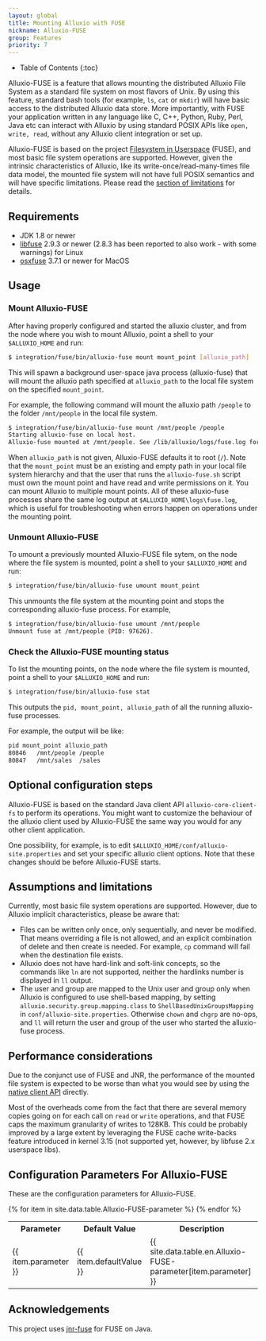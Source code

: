 ```yaml
---
layout: global
title: Mounting Alluxio with FUSE
nickname: Alluxio-FUSE
group: Features
priority: 7
---
```


* Table of Contents
{:toc}

Alluxio-FUSE is a feature that allows mounting the distributed Alluxio File System as a standard file system on most flavors of Unix. By using this feature, standard bash tools (for example, `ls`, `cat` or `mkdir`) will have basic access to the distributed Alluxio data store. More importantly, with FUSE your application written in any language like C, C++, Python, Ruby, Perl, Java etc can interact with Alluxio by using standard POSIX APIs like `open, write, read`, without any Alluxio client integration or set up.

Alluxio-FUSE is based on the project [Filesystem in Userspace](http://fuse.sourceforge.net/) (FUSE), and most basic file system operations are supported. However, given the intrinsic characteristics of Alluxio, like its write-once/read-many-times file data model, the mounted file system will not have full POSIX semantics and will have specific limitations.  Please read the [section of limitations](#assumptions-and-limitations) for details.

## Requirements

* JDK 1.8 or newer
* [libfuse](https://github.com/libfuse/libfuse) 2.9.3 or newer (2.8.3 has been reported to also work - with some warnings) for Linux
* [osxfuse](https://osxfuse.github.io/) 3.7.1 or newer for MacOS

## Usage

### Mount Alluxio-FUSE

After having properly configured and started the alluxio cluster, and from the node where you wish to mount Alluxio, point a shell to your `$ALLUXIO_HOME` and run:

```bash
$ integration/fuse/bin/alluxio-fuse mount mount_point [alluxio_path]
```

This will spawn a background user-space java process (alluxio-fuse) that will mount the alluxio path specified at `alluxio_path` to the local file system on the specified `mount_point`. 

For example, the following command will mount the alluxio path `/people` to the folder `/mnt/people` in the local file system.

```bash
$ integration/fuse/bin/alluxio-fuse mount /mnt/people /people
Starting alluxio-fuse on local host.
Alluxio-fuse mounted at /mnt/people. See /lib/alluxio/logs/fuse.log for logs
```

When `alluxio_path` is not given, Alluxio-FUSE defaults it to root (`/`). Note that the `mount_point` must be an existing and empty path in your local file system hierarchy and that the user that runs the `alluxio-fuse.sh` script must own the mount point and have read and write permissions on it. You can mount Alluxio to multiple mount points. All of these alluxio-fuse processes share the same log output at `$ALLUXIO_HOME\logs\fuse.log`, which is useful for troubleshooting when errors happen on operations under the mounting point.

### Unmount Alluxio-FUSE

To umount a previously mounted Alluxio-FUSE file sytem, on the node where the file system is mounted, point a shell to your `$ALLUXIO_HOME` and run:

```bash
$ integration/fuse/bin/alluxio-fuse umount mount_point
```

This unmounts the file system at the mounting point and stops the corresponding alluxio-fuse process. For example,

```bash
$ integration/fuse/bin/alluxio-fuse umount /mnt/people
Unmount fuse at /mnt/people (PID: 97626).
```

### Check the Alluxio-FUSE mounting status

To list the mounting points, on the node where the file system is mounted, point a shell to your `$ALLUXIO_HOME` and run:

```bash
$ integration/fuse/bin/alluxio-fuse stat
```

This outputs the `pid, mount_point, alluxio_path` of all the running alluxio-fuse processes.

For example, the output will be like:

```bash
pid	mount_point	alluxio_path
80846	/mnt/people	/people
80847	/mnt/sales	/sales
```

## Optional configuration steps

Alluxio-FUSE is based on the standard Java client API `alluxio-core-client-fs` to perform its operations. You
might want to customize the behaviour of the alluxio client used by Alluxio-FUSE the same way you
would for any other client application.

One possibility, for example, is to edit `$ALLUXIO_HOME/conf/alluxio-site.properties` and set your specific alluxio client options. Note that these changes should be before Alluxio-FUSE starts.

## Assumptions and limitations

Currently, most basic file system operations are supported. However, due to Alluxio implicit characteristics, please be aware that:

* Files can be written only once, only sequentially, and never be modified. That means overriding a file is not allowed, and an explicit combination of delete and then create is needed. For example, `cp` command will fail when the destination file exists. 
* Alluxio does not have hard-link and soft-link concepts, so the commands like `ln` are not supported, neither the hardlinks number is displayed in `ll` output.
* The user and group are mapped to the Unix user and group only when Alluxio is configured to use shell-based mapping, by setting `alluxio.security.group.mapping.class` to `ShellBasedUnixGroupsMapping` in `conf/alluxio-site.properties`. Otherwise `chown` and `chgrp` are no-ops, and `ll` will return the user and group of the user who started the alluxio-fuse process.

## Performance considerations

Due to the conjunct use of FUSE and JNR, the performance of the mounted file system is expected to be worse than what you would see by using the [native client API](Clients-Java-Native.html) directly.

Most of the overheads come from the fact that there are several memory copies going on for each call on `read` or `write` operations, and that FUSE caps the maximum granularity of writes to 128KB. This could be probably improved by a large extent by leveraging the FUSE cache write-backs feature introduced in kernel 3.15 (not supported yet, however, by libfuse 2.x userspace libs).

## Configuration Parameters For Alluxio-FUSE

These are the configuration parameters for Alluxio-FUSE.

<table class="table table-striped">
<tr><th>Parameter</th><th>Default Value</th><th>Description</th></tr>
{% for item in site.data.table.Alluxio-FUSE-parameter %}
  <tr>
    <td>{{ item.parameter }}</td>
    <td>{{ item.defaultValue }}</td>
    <td>{{ site.data.table.en.Alluxio-FUSE-parameter[item.parameter] }}</td>
  </tr>
{% endfor %}
</table>

## Acknowledgements

This project uses [jnr-fuse](https://github.com/SerCeMan/jnr-fuse) for FUSE on Java.

